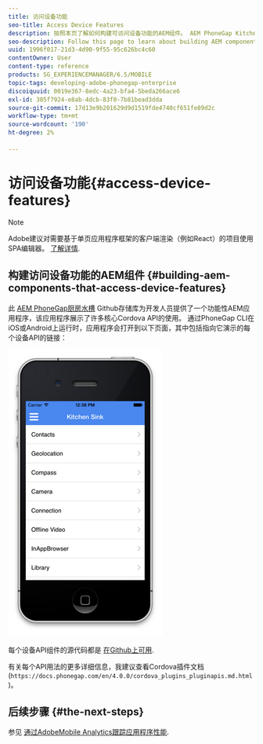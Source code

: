 ```yaml
---
title: 访问设备功能
seo-title: Access Device Features
description: 按照本页了解如何构建可访问设备功能的AEM组件。 AEM PhoneGap Kitchen Sink Github存储库为开发人员提供了一个功能强大的AEM应用程序，该应用程序展示了多个核心Cordova API的使用。
seo-description: Follow this page to learn about building AEM components that access device features. The AEM PhoneGap Kitchen Sink Github repository provides developers with a functional AEM app that illustrates the use of a number of core Cordova APIs.
uuid: 1996f017-21d3-4d90-9f55-95c626bc4c60
contentOwner: User
content-type: reference
products: SG_EXPERIENCEMANAGER/6.5/MOBILE
topic-tags: developing-adobe-phonegap-enterprise
discoiquuid: 0019e367-8edc-4a23-bfa4-5beda266ace6
exl-id: 385f7924-e8ab-4dcb-83f0-7b81bead3dda
source-git-commit: 17d13e9b201629d9d1519fde4740cf651fe89d2c
workflow-type: tm+mt
source-wordcount: '190'
ht-degree: 2%

---
```


# 访问设备功能{#access-device-features}

>[!NOTE]
>
>Adobe建议对需要基于单页应用程序框架的客户端渲染（例如React）的项目使用SPA编辑器。 [了解详情](/help/sites-developing/spa-overview.md).

## 构建访问设备功能的AEM组件 {#building-aem-components-that-access-device-features}

此 [AEM PhoneGap厨房水槽](https://github.com/blefebvre/aem-phonegap-kitchen-sink) Github存储库为开发人员提供了一个功能性AEM应用程序，该应用程序展示了许多核心Cordova API的使用。 通过PhoneGap CLI在iOS或Android上运行时，应用程序会打开到以下页面，其中包括指向它演示的每个设备API的链接：

![chlimage_1-107](assets/chlimage_1-107.png)

每个设备API组件的源代码都是 [在Github上可用](https://github.com/blefebvre/aem-phonegap-kitchen-sink/tree/master/content/src/main/content/jcr_root/apps/brucelefebvre/kitchen-sink/components).

有关每个API用法的更多详细信息，我建议查看Cordova插件文档(`https://docs.phonegap.com/en/4.0.0/cordova_plugins_pluginapis.md.html`)。

## 后续步骤 {#the-next-steps}

参见 [通过AdobeMobile Analytics跟踪应用程序性能](/help/mobile/phonegap-intro-to-app-analytics.md).

